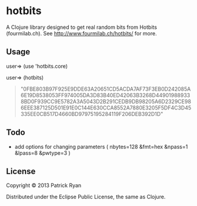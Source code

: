 # hotbits

A Clojure library designed to get real random bits from Hotbits (fourmilab.ch).  See http://www.fourmilab.ch/hotbits/ for more.

## Usage

user=> (use 'hotbits.core)

user=> (hotbits)
>"0FBE803B97F925E9DDE63A20651CD5ACDA7AF73F3EB0D242085A6E19D8538053FF974005DA3D83B40ED42063B3268D449019889338BD0F939CC9E5782A3A5043D2B291CEDB9DB98205A6D2329CE986EEE387125D501E91E0C144E630CCA8552A7880E3205F5DF4C3D45335EE0CB517D4660BD97975195284119F206DEB392D1D"

## Todo

- add options for changing parameters ( nbytes=128
										&fmt=hex
										&npass=1
										&lpass=8
										&pwtype=3 )

## License

Copyright © 2013 Patrick Ryan

Distributed under the Eclipse Public License, the same as Clojure.
